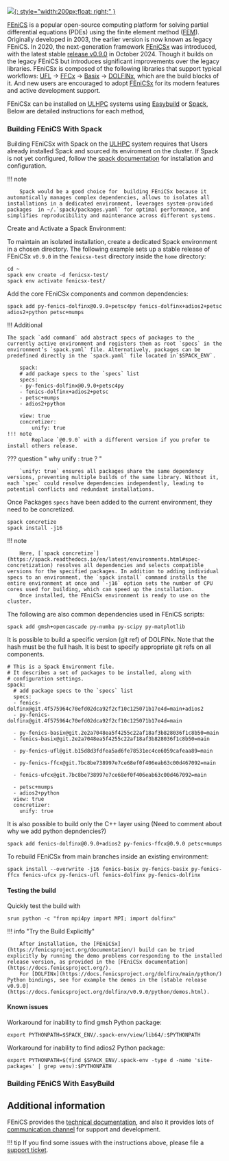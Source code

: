 [![](https://fenicsproject.org/pub/tutorial/sphinx1/_static/fenics_banner.png){: style="width:200px;float: right;" }](https://fenicsproject.org/)

<!-- Intro start -->

[FEniCS](https://fenicsproject.org/) is a popular open-source computing platform for solving partial differential equations (PDEs) using the finite element method ([FEM](https://en.wikipedia.org/wiki/Finite_element_method)). Originally developed in 2003, the earlier version is now known as legacy FEniCS. In 2020, the next-generation framework [FEniCSx](https://docs.fenicsproject.org/) was introduced, with the latest stable [release v0.9.0](https://fenicsproject.org/blog/v0.9.0/) in October 2024. Though it builds on the legacy FEniCS but introduces significant improvements over the legacy libraries. FEniCSx is composed of the following libraries that support typical workflows: [UFL](https://github.com/FEniCS/ufl) → [FFCx](https://github.com/FEniCS/ffcx) → [Basix](https://github.com/FEniCS/basix) → [DOLFINx](https://github.com/FEniCS/dolfinx), which are the build blocks of it. And new users are encouraged to adopt [FEniCSx](https://fenicsproject.org/documentation/) for its modern features and active development support.

FEniCSx can be installed on [ULHPC](https://www.uni.lu/research-en/core-facilities/hpc/) systems using [Easybuild](https://docs.easybuild.io) or [Spack](https://spack.io/), Below are detailed instructions for each method, 

<!-- Intro end  -->

### Building FEniCS With Spack

Building FEniCSx with Spack on the [ULHPC](https://www.uni.lu/research-en/core-facilities/hpc/) system requires that Users already installed Spack and sourced its enviroment on the cluster. If Spack is not yet configured, follow the [spack documentation](../../environment/spack.md) for installation and configuration.

!!! note 

        Spack would be a good choice for  building FEniCSx because it automatically manages complex dependencies, allows to isolates all installations in a dedicated environment, leverages system-provided packages  in ~/.`spack/packages.yaml` for optimal performance, and simplifies reproducibility and maintenance across different systems.

Create and Activate a  Spack Environment: 

To maintain an isolated installation, create a dedicated Spack environment in a chosen directory.
The following example sets up a stable release of FEniCSx `v0.9.0` in the `fenicsx-test` directory inside the `home` directory:

    cd ~
    spack env create -d fenicsx-test/ 
    spack env activate fenicsx-test/
    
Add the core FEniCSx components and common dependencies:

    spack add py-fenics-dolfinx@0.9.0+petsc4py fenics-dolfinx+adios2+petsc adios2+python petsc+mumps

!!! Additional

    The spack `add command` add abstract specs of packages to the currently active environment and registers them as root `specs` in the environment’s `spack.yaml` file. Alternatively, packages can be predefined directly in the `spack.yaml` file located in`$SPACK_ENV`. 

        spack:
        # add package specs to the `specs` list
        specs:
        - py-fenics-dolfinx@0.9.0+petsc4py
        - fenics-dolfinx+adios2+petsc
        - petsc+mumps
        - adios2+python

        view: true
        concretizer:
            unify: true
    !!! note 
            Replace `@0.9.0` with a different version if you prefer to install others release.
    
??? question  " why unify : true ? "
    
        `unify: true` ensures all packages share the same dependency versions, preventing multiple builds of the same library. Without it, each `spec` could resolve dependencies independently, leading to potential conflicts and redundant installations.

Once Packages `specs` have been added to the current environment, they need to be concretized. 

    spack concretize
    spack install -j16

!!! note 

        Here, [`spack concretize`](https://spack.readthedocs.io/en/latest/environments.html#spec-concretization) resolves all dependencies and selects compatible versions for the specified packages. In addition to adding individual specs to an environment, the `spack install` command installs the entire environment at once and `-j16` option sets the number of CPU cores used for building, which can speed up the installation.
        Once installed, the FEniCSx environment is ready to use on the cluster.

The following are also common dependencies used in FEniCS scripts:

    spack add gmsh+opencascade py-numba py-scipy py-matplotlib
    
It is possible to build a specific version (git ref) of DOLFINx. 
Note that the hash must be the full hash.
It is best to specify appropriate git refs on all components.

    # This is a Spack Environment file.
    # It describes a set of packages to be installed, along with
    # configuration settings.
    spack:
      # add package specs to the `specs` list
      specs:
      - fenics-dolfinx@git.4f575964c70efd02dca92f2cf10c125071b17e4d=main+adios2
      - py-fenics-dolfinx@git.4f575964c70efd02dca92f2cf10c125071b17e4d=main

      - py-fenics-basix@git.2e2a7048ea5f4255c22af18af3b828036f1c8b50=main
      - fenics-basix@git.2e2a7048ea5f4255c22af18af3b828036f1c8b50=main

      - py-fenics-ufl@git.b15d8d3fdfea5ad6fe78531ec4ce6059cafeaa89=main

      - py-fenics-ffcx@git.7bc8be738997e7ce68ef0f406eab63c00d467092=main

      - fenics-ufcx@git.7bc8be738997e7ce68ef0f406eab63c00d467092=main

      - petsc+mumps
      - adios2+python
      view: true
      concretizer:
        unify: true
        
It is also possible to build only the C++ layer using (Need to comment about why we add python depndencies?)

    spack add fenics-dolfinx@0.9.0+adios2 py-fenics-ffcx@0.9.0 petsc+mumps
    
To rebuild FEniCSx from main branches inside an existing environment: 

    spack install --overwrite -j16 fenics-basix py-fenics-basix py-fenics-ffcx fenics-ufcx py-fenics-ufl fenics-dolfinx py-fenics-dolfinx

#### Testing the build

Quickly test the build with

    srun python -c "from mpi4py import MPI; import dolfinx"

!!! info "Try the Build Explicitly" 

        After installation, the [FEniCSx](https://fenicsproject.org/documentation/) build can be tried explicitly by running the demo problems corresponding to the installed release version, as provided in the [FEniCSx documentation](https://docs.fenicsproject.org/).  
        For [DOLFINx](https://docs.fenicsproject.org/dolfinx/main/python/) Python bindings, see for example the demos in the [stable release v0.9.0](https://docs.fenicsproject.org/dolfinx/v0.9.0/python/demos.html).


#### Known issues

Workaround for inability to find gmsh Python package:

    export PYTHONPATH=$SPACK_ENV/.spack-env/view/lib64/:$PYTHONPATH

Workaround for inability to find adios2 Python package:

    export PYTHONPATH=$(find $SPACK_ENV/.spack-env -type d -name 'site-packages' | grep venv):$PYTHONPATH

<!-- if any other known issues need to be added -->


### Building FEniCS With EasyBuild




## Additional information
FEniCS provides the [technical documentation](https://fenicsproject.org/documentation/),
and also it provides lots of [communication channel](https://fenicsproject.org/community/)
for support and development.

!!! tip
    If you find some issues with the instructions above,
    please file a [support ticket](https://hpc.uni.lu/support).
